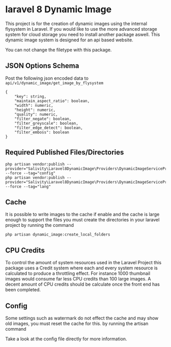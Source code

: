 # laravel 8 Dynamic Image

This project is for the creation of dynamic images using the internal flysystem in Laravel.
If you would like to use the more advanced storage system for cloud storage you need to 
install another package aswell. This dynamic image system is designed for an api based 
website.

You can not change the filetype with this package.


## JSON Options Schema

Post the following json encoded data to ```api/v1/dynamic_image/get_image_by_flysystem```

```
{
    "key": string, 
    "maintain_aspect_ratio": boolean, 
    "width": numeric, 
    "height": numeric,
    "quality": numeric,
    "filter_negate": boolean,
    "filter_greyscale": boolean,
    "filter_edge_detect": boolean,
    "filter_emboss": boolean
}
```

## Required Published Files/Directories

```
php artisan vendor:publish --provider="Salivity\Laravel8DynamicImage\Providers\DynamicImageServiceProvider" --force --tag="config"
php artisan vendor:publish --provider="Salivity\Laravel8DynamicImage\Providers\DynamicImageServiceProvider" --force --tag="lang"
```

## Cache

It is possible to write images to the cache if enable and the cache is large enough to support the files
you must create the directories in your laravel project by running the command

```php artisan dynamic_image:create_local_folders```

## CPU Credits

To control the amount of system resources used in the Laravel Project this package uses a Credit system where each and every
system resource is calculated to produce a throttling effect. For instance 1000 thumbnail images would consume far
less CPU credits than 100 large images. A decent amount of CPU credits should be calculate once the front end has been 
completed.

## Config

Some settings such as watermark do not effect the cache and may show old images, you must reset the cache for this. by running 
the artisan command 
 
Take a look at the config file directly for more information.

